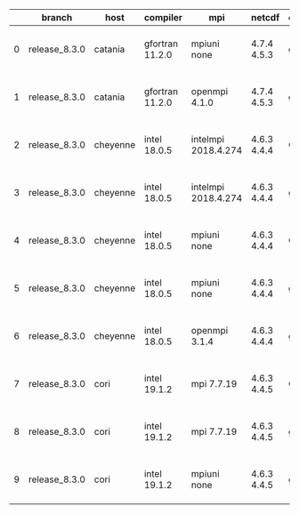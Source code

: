 |    | branch        | host     | compiler        | mpi                 | netcdf      | o_g   | os     | build   |   u_pass |   u_fail |   s_pass |   s_fail |   e_pass |   e_fail |   nuopc_pass |   nuopc_fail | artifacts_hash                                                                                                                                                       | modified                  |
|----|---------------|----------|-----------------|---------------------|-------------|-------|--------|---------|----------|----------|----------|----------|----------|----------|--------------|--------------|----------------------------------------------------------------------------------------------------------------------------------------------------------------------|---------------------------|
|  0 | release_8.3.0 | catania  | gfortran 11.2.0 | mpiuni none         | 4.7.4 4.5.3 | g     | Darwin | pass    |    12142 |        0 |        8 |        0 |       43 |        0 |            0 |           50 | [artifacts](https://github.com/esmf-org/esmf-test-artifacts/tree/32f199a76d00a8c0df9f8d7efacb09df0ba7e709/release_8.3.0/catania/gfortran/11.2.0/g/mpiuni/none)       | 2022-06-03 12:35:54 -0600 |
|  1 | release_8.3.0 | catania  | gfortran 11.2.0 | openmpi 4.1.0       | 4.7.4 4.5.3 | g     | Darwin | pass    |    13656 |        9 |       49 |        0 |       80 |        0 |           45 |            5 | [artifacts](https://github.com/esmf-org/esmf-test-artifacts/tree/fdc6229c4ab45e611f4c51e0195d5b89b7abae7c/release_8.3.0/catania/gfortran/11.2.0/g/openmpi/4.1.0)     | 2022-06-03 11:17:09 -0600 |
|  2 | release_8.3.0 | cheyenne | intel 18.0.5    | intelmpi 2018.4.274 | 4.6.3 4.4.4 | O     | Linux  | pass    |    13665 |        0 |       49 |        0 |       80 |        0 |           50 |            0 | [artifacts](https://github.com/esmf-org/esmf-test-artifacts/tree/7348c10a743aea4e350812447257414ffdaa431c/release_8.3.0/cheyenne/intel/18.0.5/O/intelmpi/2018.4.274) | 2022-06-03 04:47:27 -0600 |
|  3 | release_8.3.0 | cheyenne | intel 18.0.5    | intelmpi 2018.4.274 | 4.6.3 4.4.4 | g     | Linux  | pass    |    13665 |        0 |       49 |        0 |       80 |        0 |           50 |            0 | [artifacts](https://github.com/esmf-org/esmf-test-artifacts/tree/9cbf70e177e3d1f6e099b9bc44534dfe74413bbe/release_8.3.0/cheyenne/intel/18.0.5/g/intelmpi/2018.4.274) | 2022-06-03 05:02:05 -0600 |
|  4 | release_8.3.0 | cheyenne | intel 18.0.5    | mpiuni none         | 4.6.3 4.4.4 | O     | Linux  | pass    |    12142 |        0 |        8 |        0 |       43 |        0 |            0 |           50 | [artifacts](https://github.com/esmf-org/esmf-test-artifacts/tree/8754d1a9e71774bfddb7e5d24e0c093c2ce990cd/release_8.3.0/cheyenne/intel/18.0.5/O/mpiuni/none)         | 2022-06-03 04:20:10 -0600 |
|  5 | release_8.3.0 | cheyenne | intel 18.0.5    | mpiuni none         | 4.6.3 4.4.4 | g     | Linux  | pass    |    12142 |        0 |        8 |        0 |       43 |        0 |            0 |           50 | [artifacts](https://github.com/esmf-org/esmf-test-artifacts/tree/8f88983d67ff4190ec541f90f8276fe2cf314c41/release_8.3.0/cheyenne/intel/18.0.5/g/mpiuni/none)         | 2022-06-03 04:37:03 -0600 |
|  6 | release_8.3.0 | cheyenne | intel 18.0.5    | openmpi 3.1.4       | 4.6.3 4.4.4 | g     | Linux  | pass    |    13665 |        0 |       49 |        0 |       80 |        0 |           50 |            0 | [artifacts](https://github.com/esmf-org/esmf-test-artifacts/tree/f2536afc0a6778151829350520bf6cc03bbdbcf6/release_8.3.0/cheyenne/intel/18.0.5/g/openmpi/3.1.4)       | 2022-06-03 05:07:43 -0600 |
|  7 | release_8.3.0 | cori     | intel 19.1.2    | mpi 7.7.19          | 4.6.3 4.4.5 | O     | Unicos | pass    |    13665 |        0 |       49 |        0 |       80 |        0 |           50 |            0 | [artifacts](https://github.com/esmf-org/esmf-test-artifacts/tree/4f9066b923faa13d7d7233991e89735a61516626/release_8.3.0/cori/intel/19.1.2/O/mpi/7.7.19)              | 2022-06-03 04:43:16 -0700 |
|  8 | release_8.3.0 | cori     | intel 19.1.2    | mpi 7.7.19          | 4.6.3 4.4.5 | g     | Unicos | pass    |    13665 |        0 |       49 |        0 |       80 |        0 |           50 |            0 | [artifacts](https://github.com/esmf-org/esmf-test-artifacts/tree/6f6973564ac33053e9f08974b7e42e8014c6fef5/release_8.3.0/cori/intel/19.1.2/g/mpi/7.7.19)              | 2022-06-03 05:45:29 -0700 |
|  9 | release_8.3.0 | cori     | intel 19.1.2    | mpiuni none         | 4.6.3 4.4.5 | g     | Unicos | pass    |    12142 |        0 |        8 |        0 |       43 |        0 |            0 |           50 | [artifacts](https://github.com/esmf-org/esmf-test-artifacts/tree/c37de4c74a8f7f2ef4360d70328002aa441ae421/release_8.3.0/cori/intel/19.1.2/g/mpiuni/none)             | 2022-06-03 05:14:17 -0700 |